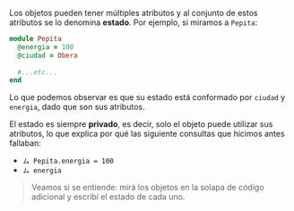 Los objetos pueden tener múltiples atributos y al conjunto de estos atributos se lo denomina **estado**.
Por ejemplo, si miramos a `Pepita`:

```ruby
module Pepita
  @energia = 100
  @ciudad = Obera
  
  #...etc...
end
```

Lo que podemos observar es que su estado está conformado por `ciudad` y `energia`, dado que son sus atributos. 

El estado es siempre **privado**, es decir, solo el objeto puede utilizar sus atributos, lo que explica por qué las siguiente consultas que hicimos antes fallaban: 

* `ム Pepita.energia = 100`
* `ム energia`

> Veamos si se entiende: mirá los objetos en la solapa de código adicional y escribí el estado de cada uno.